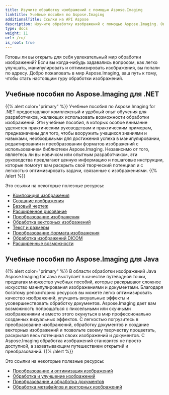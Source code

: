 ```yaml
---
title: Изучите обработку изображений с помощью Aspose.Imaging
linktitle: Учебные пособия по Aspose.Imaging
additionalTitle: Ссылки на API Aspose
description: Изучите обработку изображений с помощью Aspose.Imaging. Овладейте искусством манипулирования и улучшения изображений с помощью Aspose.Imaging. Погрузитесь в мир передовой обработки изображений уже сегодня.
type: docs
weight: 11
url: /ru/
is_root: true
---
```


Готовы ли вы открыть для себя увлекательный мир обработки изображений? Если вы когда-нибудь задавались вопросом, как легко улучшать, манипулировать и оптимизировать изображения, вы попали по адресу. Добро пожаловать в мир Aspose.Imaging, ваш путь к тому, чтобы стать настоящим гуру обработки изображений.

## Учебные пособия по Aspose.Imaging для .NET
{{% alert color="primary" %}}
Учебные пособия по Aspose.Imaging for .NET предоставляют комплексный и удобный опыт обучения для разработчиков, желающих использовать возможности обработки изображений. Эти учебные пособия, в которых особое внимание уделяется практическим руководствам и практическим примерам, предназначены для того, чтобы вооружить учащихся знаниями и навыками, необходимыми для достижения успеха в манипулировании, редактировании и преобразовании форматов изображений с использованием библиотеки Aspose.Imaging. Независимо от того, являетесь ли вы новичком или опытным разработчиком, эти руководства предлагают ценную информацию и пошаговые инструкции, которые помогут вам раскрыть свой творческий потенциал и с легкостью оптимизировать задачи, связанные с изображениями.
{{% /alert %}}

Это ссылки на некоторые полезные ресурсы:
 
- [Композиция изображения](./net/image-composition/)
- [Создание изображения](./net/image-creation/)
- [Базовый чертеж](./net/basic-drawing/)
- [Расширенное рисование](./net/advanced-drawing/)
- [Преобразование изображения](./net/image-transformation/)
- [Обработка векторных изображений](./net/vector-image-processing/)
- [Текст и размеры](./net/text-and-measurements/)
- [Преобразование формата изображения](./net/image-format-conversion/)
- [Обработка изображений DICOM](./net/dicom-image-processing/)
- [Расширенные возможности](./net/advanced-features/)


## Учебные пособия по Aspose.Imaging для Java
{{% alert color="primary" %}}
В области обработки изображений Java Aspose.Imaging for Java выступает в качестве путеводной точки, предлагая множество учебных пособий, которые раскрывают сложное искусство манипулирования изображениями и документами. Благодаря богатому репозиторию ресурсов вы можете легко оптимизировать качество изображений, улучшить визуальные эффекты и усовершенствовать обработку документов. Aspose.Imaging дает вам возможность попрощаться с пиксельными или скучными изображениями и вместо этого окунуться в мир профессионально созданных визуальных эффектов. С легкостью погрузитесь в преобразование изображений, обработку документов и создание векторных изображений и позвольте своему творчеству процветать, раскрывая весь потенциал своих изображений и документов. С Aspose.Imaging обработка изображений становится не просто доступной, а захватывающим путешествием открытий и преобразований.
{{% /alert %}}

Это ссылки на некоторые полезные ресурсы:
 
- [Преобразование и оптимизация изображений](./java/image-conversion-and-optimization/)
- [Обработка и улучшение изображений](./java/image-processing-and-enhancement/)
- [Преобразование и обработка документов](./java/document-conversion-and-processing/)
- [Обработка метафайлов и векторных изображений](./java/metafile-and-vector-image-handling/)

